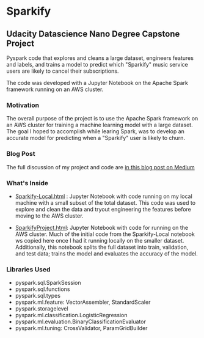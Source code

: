 # Sparkify
## Udacity Datascience Nano Degree Capstone Project

Pyspark code that explores and cleans a large dataset, engineers features and labels, and trains a model to predict which "Sparkify" music service users are likely to cancel their subscriptions.

The code was developed with a Jupyter Notebook on the Apache Spark framework running on an AWS cluster.

### Motivation

The overall purpose of the project is to use the Apache Spark framework on an AWS cluster for training a machine learning model with a large dataset. The goal I hoped to accomplish while learing Spark, was to develop an accurate model for predicting when a "Sparkify" user is likely to churn.

### Blog Post

The full discussion of my project and code are [in this blog post on Medium](https://medium.com/@kennyflutes/using-apache-spark-to-predict-user-churn-c4a50a2520e8)



### What's Inside

- [Sparkify-Local.html](https://github.com/klrpdx/sparkify/blob/master/Sparkify-Local.html) : Jupyter Notebook with code running on my local machine with a small subset of the total dataset. This code was used to explore and clean the data and tryout engineering the features before moving to the AWS cluster.

- [SparkifyProject.html](https://github.com/klrpdx/sparkify/blob/master/SparkifyProject.html): Jupyter Notebook with code for running on the AWS cluster. Much of the initial code from the Sparkify-Local notebook ws copied here once I had it running locally on the smaller dataset. Additionally, this notebook splits the full dataset into train, validation, and test data; trains the model and evaluates the accuracy of the model.

### Libraries Used

- pyspark.sql.SparkSession
- pyspark.sql.functions
- pyspark.sql.types
- pyspark.ml.feature: VectorAssembler, StandardScaler
- pyspark.storagelevel
- pyspark.ml.classification.LogisticRegression
- pyspark.ml.evaluation.BinaryClassificationEvaluator
- pyspark.ml.tuning: CrossValidator, ParamGridBuilder
